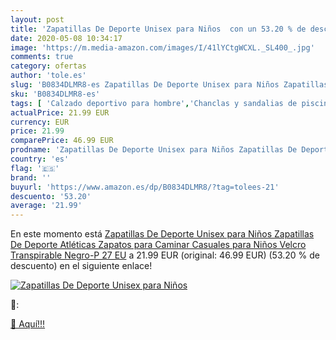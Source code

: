 ```yaml
---
layout: post
title: 'Zapatillas De Deporte Unisex para Niños  con un 53.20 % de descuento'
date: 2020-05-08 10:34:17
image: 'https://m.media-amazon.com/images/I/41lYCtgWCXL._SL400_.jpg'
comments: true
category: ofertas
author: 'tole.es'
slug: 'B0834DLMR8-es Zapatillas De Deporte Unisex para Niños Zapatillas De...'
sku: 'B0834DLMR8-es'
tags: [ 'Calzado deportivo para hombre','Chanclas y sandalias de piscina para hombre','Sandalias de vestir para hombre','Zapatillas y calzado deportivo para hombre','Zapatos','Zapatos para hombre','Zapatos y complementos','zapatos', ]
actualPrice: 21.99 EUR
currency: EUR
price: 21.99
comparePrice: 46.99 EUR
prodname: 'Zapatillas De Deporte Unisex para Niños Zapatillas De Deporte Atléticas Zapatos para Caminar Casuales para Niños Velcro Transpirable Negro-P 27 EU'
country: 'es'
flag: '🇪🇸'
brand: ''
buyurl: 'https://www.amazon.es/dp/B0834DLMR8/?tag=tolees-21'
descuento: '53.20'
average: '21.99'
---
```


En este momento está [Zapatillas De Deporte Unisex para Niños Zapatillas De Deporte Atléticas Zapatos para Caminar Casuales para Niños Velcro Transpirable Negro-P 27 EU](https://www.amazon.es/dp/B0834DLMR8/?tag=tolees-21) a 21.99 EUR (original: 46.99 EUR) (53.20 %  de descuento) en el siguiente enlace!

[![Zapatillas De Deporte Unisex para Niños ](https://m.media-amazon.com/images/I/41lYCtgWCXL._SL400_.jpg)](https://www.amazon.es/dp/B0834DLMR8/?tag=tolees-21)

🔎:


[🛒 Aquí!!!](https://www.amazon.es/dp/B0834DLMR8/?tag=tolees-21)
